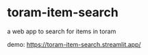 # toram-item-search
a web app to search for items in toram

demo: https://toram-item-search.streamlit.app/
